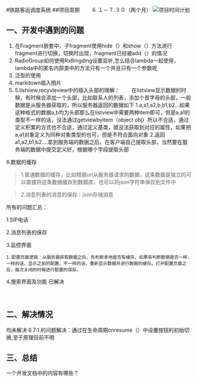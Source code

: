 #铁路客运调度系统
##项目周期
　　６.１－７.３０（两个月）
![项目时间计划](/img/control.png)
## 一、开发中遇到的问题
1. 在Fragment嵌套中，子fragment使用hide（）和show（）方法进行fragment进行切换，切换时出现，fragment已经被add（）的情况 
2. RadioGroup如何使用RxBingding设置监听,怎么结合lambda一起使用，lambda中的匿名内部类中的方法只有一个并且只有一个参数呢
3. 泛型的使用
4. markdown插入图片
5. 5.listview,recyvleview中的插入头部的理解：
　　在listview显示数据的时候，有时候会添加一个头部，比如联系人的列表，添加个首字母的头部，一般数据是从服务器获取的，所以服务器返回的数据如下
1.a,a1,a2,b,b1,b2...如果这种格式的数据a,b均为头部那么在listview中需要两种item即可，但是a,a1的类型不一样的话，没法通过getviewbyitem（object obj）所以不合适，通过定义积累的方式也不合适，通过定义基类，就没法获取到对应的属性，如果把a,a1对象定义为同种对象类型的也可，但是不符合面向对象
2.返回a1,a2,b1,b2....拿到服务端的数据之后，在客户端自己提取头部，当然要在服务端的数据中提交定义好，根据哪个字段提取头部	

6.数据的缓存
> 1.普通数据的缓存，比如根据url从服务器请求的数据，这条数据是独立的可以直接将这条数据缓存到数据库，也可以将json字符串保存到文件中

> 2.消息列表的消息的保存：json存储消息

所有的问题汇总：

1.SIP电话

2.消息列表的保存

3.监控界面
 
    1.配置页面逻辑：从服务器获取数据之后，先判断本地是否有缓存，如果有判断数据是否一样，一样的话，显示之前的配置，不一样的话，重新显示数据并进行数据的缓存。打开配置页面之后，每次关闭的时候进行配置的保存。

4.搜索界面及功能       已解决

　　　　
## 二、解决情况
均未解决
6.7:1.的问题解决：通过在生命周期onresume（）中设置按钮的初始切换,至于原理目前不明
## 三、总结


一个开发文档中的内容有哪些？
